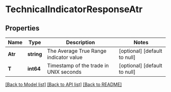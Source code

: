 # TechnicalIndicatorResponseAtr

## Properties
Name | Type | Description | Notes
------------ | ------------- | ------------- | -------------
**Atr** | **string** | The Average True Range indicator value | [optional] [default to null]
**T** | **int64** | Timestamp of the trade in UNIX seconds | [optional] [default to null]

[[Back to Model list]](../README.md#documentation-for-models) [[Back to API list]](../README.md#documentation-for-api-endpoints) [[Back to README]](../README.md)

